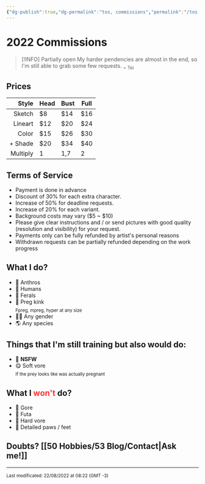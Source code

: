 ```yaml
---
{"dg-publish":true,"dg-permalink":"tos, commissions","permalink":"/tos, commissions/","dgHomeLink":true,"dgPassFrontmatter":false}
---
```



# 2022 Commissions

> [!INFO] Partially open
> My harder pendencies are almost in the end, so I'm still able to grab some few requests.
> <sub>~ Tei</sub>


## Prices
| Style | Head | Bust | Full |
| ---: | --- | --- | --- |
| Sketch | $8 | $14 | $16 |
| Lineart | $12 | $20 | $24 |
| Color | $15 | $26 | $30 |
| + Shade | $20 | $34 | $40 |
| Multiply | 1 | 1,7 | 2 |

## Terms of Service					
- Payment is done in advance
- Discount of 30% for each extra character.
- Increase of 50% for deadline requests.
- Increase of 20% for each variant.
- Background costs may vary (\$5 ~ \$10)
- Please give clear instructions and / or send pictures with good quality (resolution and visibility) for your request.
- Payments only can be fully refunded by artist's personal reasons
- Withdrawn requests can be partially refunded depending on the work progress

## What I do?
- 🐺 Anthros
- 👨 Humans
- 🐴 Ferals
- 🤰 Preg kink<br><sub>Fpreg, mpreg, hyper at any size</sub>
- 🏳‍🌈 Any gender
- 🌎 Any species

## Things that I'm still training but also would do:
- 🔞 **NSFW**
- 😋 Soft vore<br><sub>If the prey looks like was actually pregnant</sub>

## What I <span style='color:#ff3333;'>won't</span> do?	
- 🍖 Gore
- 🔄 Futa
- 👅 Hard vore
- 🐾 Detailed paws / feet

## Doubts? [[50 Hobbies/53 Blog/Contact|Ask me!]]
____
<sub>Last modificated: 22/08/2022 at 08:22 (GMT -3)</sub>